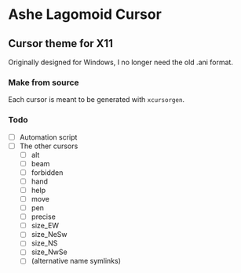 # Ashe Lagomoid Cursor
## Cursor theme for X11
Originally designed for Windows, I no longer need the old .ani format.
### Make from source
Each cursor is meant to be generated with `xcursorgen`.
### Todo
- [ ] Automation script
- [ ] The other cursors
    - [ ] alt
    - [ ] beam
    - [ ] forbidden
    - [ ] hand
    - [ ] help
    - [ ] move
    - [ ] pen
    - [ ] precise
    - [ ] size_EW
    - [ ] size_NeSw
    - [ ] size_NS
    - [ ] size_NwSe
    - [ ] (alternative name symlinks)
